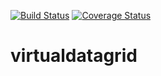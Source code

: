 [![Build Status](https://travis-ci.org/selvaprvn/virtualdatagrid.svg?branch=master)](https://travis-ci.org/selvaprvn/virtualdatagrid)
[![Coverage Status](https://coveralls.io/repos/github/selvaprvn/virtualdatagrid/badge.svg)](https://coveralls.io/github/selvaprvn/virtualdatagrid)
# virtualdatagrid